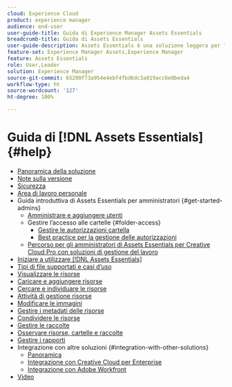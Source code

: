```yaml
---
cloud: Experience Cloud
product: experience manager
audience: end-user
user-guide-title: Guida di Experience Manager Assets Essentials
breadcrumb-title: Guida di Assets Essentials
user-guide-description: Assets Essentials è una soluzione leggera per la gestione delle risorse che funziona all’interno di altre applicazioni Experience Cloud.
feature-set: Experience Manager Assets,Experience Manager
feature: Assets Essentials
role: User,Leader
solution: Experience Manager
source-git-commit: 65200f73a954e4ebf4fbd6dc3a819acc6e0beda4
workflow-type: ht
source-wordcount: '127'
ht-degree: 100%

---
```



# Guida di [!DNL Assets Essentials] {#help}

+ [Panoramica della soluzione](introduction.md)
+ [Note sulla versione](release-notes.md)
+ [Sicurezza](security-overview.md)
+ [Area di lavoro personale](my-workspace.md)
+ Guida introduttiva di Assets Essentials per amministratori {#get-started-admins}
   + [Amministrare e aggiungere utenti](deploy-administer.md)
   + Gestire l’accesso alle cartelle {#folder-access}
      + [Gestire le autorizzazioni cartella](manage-permissions.md)
      + [Best practice per la gestione delle autorizzazioni](permission-management-best-practices.md)
   + [Percorso per gli amministratori di Assets Essentials per Creative Cloud Pro con soluzioni di gestione del lavoro](assets-essentials-cc-pro-work-management-admin-journey.md)
+ [Iniziare a utilizzare [!DNL Assets Essentials]](get-started.md)
+ [Tipi di file supportati e casi d’uso](supported-file-formats.md)
+ [Visualizzare le risorse](navigate-view.md)
+ [Caricare e aggiungere risorse](add-delete.md)
+ [Cercare e individuare le risorse](search.md)
+ [Attività di gestione risorse](manage-organize.md)
+ [Modificare le immagini](edit-images.md)
+ [Gestire i metadati delle risorse](metadata.md)
+ [Condividere le risorse](share-links-for-assets.md)
+ [Gestire le raccolte](manage-collections.md)
+ [Osservare risorse, cartelle e raccolte](manage-notifications.md)
+ [Gestire i rapporti](manage-reports.md)
+ Integrazione con altre soluzioni {#integration-with-other-solutions}
   + [Panoramica](integration.md)
   + [Integrazione con Creative Cloud per Enterprise](integrate-with-creative-cloud.md)
   + [Integrazione con Adobe Workfront](integrate-with-workfront.md)
+ [Video](https://experienceleague.adobe.com/docs/experience-manager-learn/assets-essentials/overview.html?lang=it)
